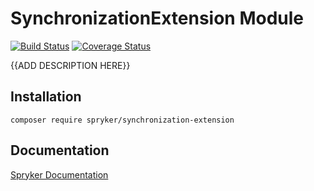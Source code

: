 # SynchronizationExtension Module
[![Build Status](https://travis-ci.org/spryker/synchronization-extension.svg)](https://travis-ci.org/spryker/synchronization-extension)
[![Coverage Status](https://coveralls.io/repos/github/spryker/synchronization-extension/badge.svg)](https://coveralls.io/github/spryker/synchronization-extension)

{{ADD DESCRIPTION HERE}}

## Installation

```
composer require spryker/synchronization-extension
```

## Documentation

[Spryker Documentation](https://academy.spryker.com/developing_with_spryker/module_guide/modules.html)
